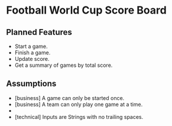 # Football World Cup Score Board

## Planned Features
- Start a game.
- Finish a game.
- Update score.
- Get a summary of games by total score.

## Assumptions
- [business] A game can only be started once.
- [business] A team can only play one game at a time.
- 
- [technical] Inputs are Strings with no trailing spaces.


